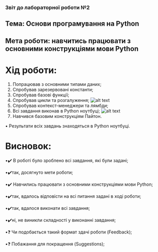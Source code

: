 ### Звіт до лабораторної роботи №2
## Тема: Основи програмування на Python
## Мета роботи: навчитись працювати з основними конструкціями мови Python
# Хід роботи:
1. Попрацював з основними типами даних;
2. Спробував зарезервовані константи;
3. Спробував базові функції;
4. Спробував цикли та розгалуження;
![alt text](https://i.imgur.com/GFRWL4a.png)
5. Спробував контекст-менеджери та лямбди;
6. Всі завдання виконав в Python ноутбуці;
![alt text](https://i.imgur.com/x7oZ5tv.png)
7. Навчився базовим конструкціям Пайтон.

• Результати всіх завдань знаходяться в Python ноутбуці.

# Висновок:
•✔️ В роботі було зроблено всі завдання, які були задані;

•✔️так, досягнуто мети роботи; 

•✔️ Навчились працювати з основними конструкціями мови Python;

•✔️так, вдалось відповісти на всі питання задані в ході роботи;

•✔️так, вдалося виконати всі завдання;

•✔️ні, не виникли складності у виконанні завдання;

•❓ Чи подобається такий формат здачі роботи (Feedback);

•❓ Побажання для покращення (Suggestions);